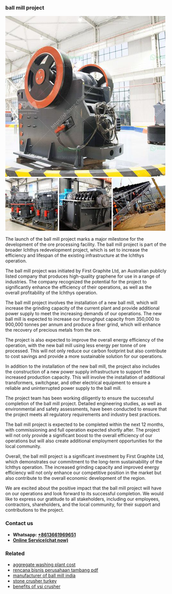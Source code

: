 <h3>ball mill project</h3><img src='1704951440.jpg' alt=''><p>The launch of the ball mill project marks a major milestone for the development of the ore processing facility. The ball mill project is part of the broader Ichthys redevelopment project, which is set to increase the efficiency and lifespan of the existing infrastructure at the Ichthys operation.</p><p>The ball mill project was initiated by First Graphite Ltd, an Australian publicly listed company that produces high-quality graphene for use in a range of industries. The company recognized the potential for the project to significantly enhance the efficiency of their operations, as well as the overall profitability of the Ichthys operation.</p><p>The ball mill project involves the installation of a new ball mill, which will increase the grinding capacity of the current plant and provide additional power supply to meet the increasing demands of our operations. The new ball mill is expected to increase our throughput capacity from 350,000 to 900,000 tonnes per annum and produce a finer grind, which will enhance the recovery of precious metals from the ore.</p><p>The project is also expected to improve the overall energy efficiency of the operation, with the new ball mill using less energy per tonne of ore processed. This will not only reduce our carbon footprint but also contribute to cost savings and provide a more sustainable solution for our operations.</p><p>In addition to the installation of the new ball mill, the project also includes the construction of a new power supply infrastructure to support the increased production capacity. This will involve the installation of additional transformers, switchgear, and other electrical equipment to ensure a reliable and uninterrupted power supply to the ball mill.</p><p>The project team has been working diligently to ensure the successful completion of the ball mill project. Detailed engineering studies, as well as environmental and safety assessments, have been conducted to ensure that the project meets all regulatory requirements and industry best practices.</p><p>The ball mill project is expected to be completed within the next 12 months, with commissioning and full operation expected shortly after. The project will not only provide a significant boost to the overall efficiency of our operations but will also create additional employment opportunities for the local community.</p><p>Overall, the ball mill project is a significant investment by First Graphite Ltd, which demonstrates our commitment to the long-term sustainability of the Ichthys operation. The increased grinding capacity and improved energy efficiency will not only enhance our competitive position in the market but also contribute to the overall economic development of the region.</p><p>We are excited about the positive impact that the ball mill project will have on our operations and look forward to its successful completion. We would like to express our gratitude to all stakeholders, including our employees, contractors, shareholders, and the local community, for their support and contributions to the project.</p><h3>Contact us</h3><ul><li><strong>Whatsapp:&nbsp;<a href="https://wa.me/8613661969651">+8613661969651</a></strong></li><li><a href="https://swt.shibang-china.com/?git&amp;zhl&amp;ball mill project"><strong>Online Service(chat now)</strong></a></li></ul><h3>Related</h3><ul><li><a href='aggregate washing plant cost.md'>aggregate washing plant cost</a></li><li><a href='rencana bisnis perusahaan tambang pdf.md'>rencana bisnis perusahaan tambang pdf</a></li><li><a href='manufacturer of ball mill india.md'>manufacturer of ball mill india</a></li><li><a href='stone crusher turkey.md'>stone crusher turkey</a></li><li><a href='benefits of vsi crusher.md'>benefits of vsi crusher</a></li></ul>